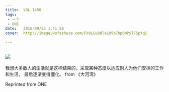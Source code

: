 ```yaml
---
title:	VOL.1450
tags:
 - 一个
 - ONE
date:	2016/09/25 1:41:28
cover:	http://image.wufazhuce.com/FkULGu88laLU9b7bp6WPylFSpYq1

---
```

![](http://image.wufazhuce.com/FkULGu88laLU9b7bp6WPylFSpYq1)
---

我想大多数人的生活就是这样结束的，采取某种态度以适应别人为他们安排的工作和生活， 最后逐渐变得僵化。 from 《大河湾》
 
Reprinted from ONE
